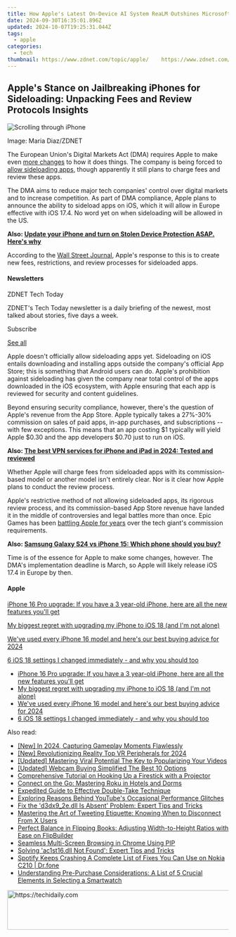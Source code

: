 ```yaml
---
title: How Apple's Latest On-Device AI System ReaLM Outshines Microsoft's GPT-4, According to ZDNet
date: 2024-09-30T16:35:01.896Z
updated: 2024-10-07T19:25:31.044Z
tags:
  - apple
categories:
  - tech
thumbnail: https://www.zdnet.com/topic/apple/    https://www.zdnet.com/a/img/resize/3769279b8586ee236c08dcf459700d7d94067ed5/2024/04/01/126d86c1-765b-4bd0-bb75-881389bf4f23/siri.jpg?width=170&height=96&fit=crop&auto=webp
---
```


## Apple's Stance on Jailbreaking iPhones for Sideloading: Unpacking Fees and Review Protocols  Insights

![Scrolling through iPhone](https://www.zdnet.com/a/img/resize/cc10be2763aa63a1d0d3499df4ba035beb35874a/2022/06/10/434c0e2f-0fc0-4801-ae37-0dec0acdf2e6/thumb-copy.jpg?auto=webp&width=1280)

Image: Maria Diaz/ZDNET

The European Union's Digital Markets Act (DMA) requires Apple to make even [more changes](https://www.zdnet.com/article/apple-to-bring-rcs-text-messaging-to-iphones-next-year-heres-googles-response/) to how it does things. The company is being forced to [allow sideloading apps](https://www.zdnet.com/article/apple-hints-that-ios-17-2-will-enable-sideloading-apps-but-not-for-everyone/), though apparently it still plans to charge fees and review these apps. 

The DMA aims to reduce major tech companies' control over digital markets and to increase competition. As part of DMA compliance, Apple plans to announce the ability to sideload apps on iOS, which it will allow in Europe effective with iOS 17.4\. No word yet on when sideloading will be allowed in the US. 

**Also: [Update your iPhone and turn on Stolen Device Protection ASAP. Here's why](https://www.zdnet.com/article/apple-releases-ios-17-3-with-stolen-device-protection-heres-how-it-can-safeguard-your-iphone/)**

According to the [Wall Street Journal](https://www.wsj.com/tech/apple-plans-new-fees-and-restrictions-for-downloads-outside-app-store-f464f426), Apple's response to this is to create new fees, restrictions, and review processes for sideloaded apps.

#### Newsletters

ZDNET Tech Today

ZDNET's Tech Today newsletter is a daily briefing of the newest, most talked about stories, five days a week.

 Subscribe

[See all](https://www.zdnet.com/newsletters/)

Apple doesn't officially allow sideloading apps yet. Sideloading on iOS entails downloading and installing apps outside the company's official App Store; this is something that Android users can do. Apple's prohibition against sideloading has given the company near total control of the apps downloaded in the iOS ecosystem, with Apple ensuring that each app is reviewed for security and content guidelines. 

Beyond ensuring security compliance, however, there's the question of Apple's revenue from the App Store. Apple typically takes a 27%-30% commission on sales of paid apps, in-app purchases, and subscriptions -- with few exceptions. This means that an app costing $1 typically will yield Apple $0.30 and the app developers $0.70 just to run on iOS.

**Also: [The best VPN services for iPhone and iPad in 2024: Tested and reviewed](https://www.zdnet.com/article/best-iphone-vpn/)**

Whether Apple will charge fees from sideloaded apps with its commission-based model or another model isn't entirely clear. Nor is it clear how Apple plans to conduct the review process. 

Apple's restrictive method of not allowing sideloaded apps, its rigorous review process, and its commission-based App Store revenue have landed it in the middle of controversies and legal battles more than once. Epic Games has been [battling Apple for years](https://www.zdnet.com/article/apple-bans-epic-games-from-app-store-until-all-litigation-is-finalised/) over the tech giant's commission requirements.

**Also: [Samsung Galaxy S24 vs iPhone 15: Which phone should you buy?](https://www.zdnet.com/article/samsung-galaxy-s24-vs-iphone-15/)**

Time is of the essence for Apple to make some changes, however. The DMA's implementation deadline is March, so Apple will likely release iOS 17.4 in Europe by then. 

#### Apple

[iPhone 16 Pro upgrade: If you have a 3 year-old iPhone, here are all the new features you'll get](https://www.zdnet.com/article/iphone-16-pro-and-pro-max-hands-on/ "iPhone 16 Pro upgrade: If you have a 3 year-old iPhone, here are all the new features you'll get")

[My biggest regret with upgrading my iPhone to iOS 18 (and I'm not alone)](https://www.zdnet.com/article/my-biggest-regret-with-upgrading-my-iphone-to-ios-18-and-im-not-alone/ "My biggest regret with upgrading my iPhone to iOS 18 (and I'm not alone)")

[We've used every iPhone 16 model and here's our best buying advice for 2024](https://www.zdnet.com/article/iphone-16-pro-max-buying-advice-2024/ "We've used every iPhone 16 model and here's our best buying advice for 2024")

[6 iOS 18 settings I changed immediately - and why you should too](https://www.zdnet.com/article/6-ios-18-settings-i-changed-immediately-and-why-you-should-too/ "6 iOS 18 settings I changed immediately - and why you should too")

* [iPhone 16 Pro upgrade: If you have a 3 year-old iPhone, here are all the new features you'll get](https://www.zdnet.com/article/iphone-16-pro-and-pro-max-hands-on/ "iPhone 16 Pro upgrade: If you have a 3 year-old iPhone, here are all the new features you'll get")
* [My biggest regret with upgrading my iPhone to iOS 18 (and I'm not alone)](https://www.zdnet.com/article/my-biggest-regret-with-upgrading-my-iphone-to-ios-18-and-im-not-alone/ "My biggest regret with upgrading my iPhone to iOS 18 (and I'm not alone)")
* [We've used every iPhone 16 model and here's our best buying advice for 2024](https://www.zdnet.com/article/iphone-16-pro-max-buying-advice-2024/ "We've used every iPhone 16 model and here's our best buying advice for 2024")
* [6 iOS 18 settings I changed immediately - and why you should too](https://www.zdnet.com/article/6-ios-18-settings-i-changed-immediately-and-why-you-should-too/ "6 iOS 18 settings I changed immediately - and why you should too")

<ins class="adsbygoogle"
     style="display:block"
     data-ad-format="autorelaxed"
     data-ad-client="ca-pub-7571918770474297"
     data-ad-slot="1223367746"></ins>

<ins class="adsbygoogle"
     style="display:block"
     data-ad-client="ca-pub-7571918770474297"
     data-ad-slot="8358498916"
     data-ad-format="auto"
     data-full-width-responsive="true"></ins>

<span class="atpl-alsoreadstyle">Also read:</span>
<div><ul>
<li><a href="https://on-screen-recording.techidaily.com/new-in-2024-capturing-gameplay-moments-flawlessly/"><u>[New] In 2024, Capturing Gameplay Moments Flawlessly</u></a></li>
<li><a href="https://article-helps.techidaily.com/new-revolutionizing-reality-top-vr-peripherals-for-2024/"><u>[New] Revolutionizing Reality Top VR Peripherals for 2024</u></a></li>
<li><a href="https://facebook-video-footage.techidaily.com/updated-mastering-viral-potential-the-key-to-popularizing-your-videos/"><u>[Updated] Mastering Viral Potential The Key to Popularizing Your Videos</u></a></li>
<li><a href="https://screen-recording.techidaily.com/updated-webcam-buying-simplified-the-best-10-options/"><u>[Updated] Webcam Buying Simplified The Best 10 Options</u></a></li>
<li><a href="https://technical-tips.techidaily.com/comprehensive-tutorial-on-hooking-up-a-firestick-with-a-projector/"><u>Comprehensive Tutorial on Hooking Up a Firestick with a Projector</u></a></li>
<li><a href="https://technical-tips.techidaily.com/connect-on-the-go-mastering-roku-in-hotels-and-dorms/"><u>Connect on the Go: Mastering Roku in Hotels and Dorms</u></a></li>
<li><a href="https://youtube-video-recordings.techidaily.com/expedited-guide-to-effective-double-take-technique/"><u>Expedited Guide to Effective Double-Take Technique</u></a></li>
<li><a href="https://technical-tips.techidaily.com/exploring-reasons-behind-youtubes-occasional-performance-glitches/"><u>Exploring Reasons Behind YouTube's Occasional Performance Glitches</u></a></li>
<li><a href="https://technical-tips.techidaily.com/fix-the-d3dx92edll-is-absent-problem-expert-tips-and-tricks/"><u>Fix the 'd3dx9_2e.dll Is Absent' Problem: Expert Tips and Tricks</u></a></li>
<li><a href="https://technical-tips.techidaily.com/mastering-the-art-of-tweeting-etiquette-knowing-when-to-disconnect-from-x-users/"><u>Mastering the Art of Tweeting Etiquette: Knowing When to Disconnect From X Users</u></a></li>
<li><a href="https://win-tricks.techidaily.com/perfect-balance-in-flipping-books-adjusting-width-to-height-ratios-with-ease-on-flipbuilder/"><u>Perfect Balance in Flipping Books: Adjusting Width-to-Height Ratios with Ease on FlipBuilder</u></a></li>
<li><a href="https://extra-hints.techidaily.com/seamless-multi-screen-browsing-in-chrome-using-pip/"><u>Seamless Multi-Screen Browsing in Chrome Using PIP</u></a></li>
<li><a href="https://technical-tips.techidaily.com/solving-ac1st16dll-not-found-expert-tips-and-tricks/"><u>Solving 'ac1st16.dll Not Found': Expert Tips and Tricks</u></a></li>
<li><a href="https://howto.techidaily.com/spotify-keeps-crashing-a-complete-list-of-fixes-you-can-use-on-nokia-c210-drfone-by-drfone-fix-android-problems-fix-android-problems/"><u>Spotify Keeps Crashing A Complete List of Fixes You Can Use on Nokia C210 | Dr.fone</u></a></li>
<li><a href="https://technical-tips.techidaily.com/understanding-pre-purchase-considerations-a-list-of-5-crucial-elements-in-selecting-a-smartwatch/"><u>Understanding Pre-Purchase Considerations: A List of 5 Crucial Elements in Selecting a Smartwatch</u></a></li>
</ul></div>

<!-- affiliate ads begin -->
<a href="https://aligracehair.sjv.io/c/5597632/1868590/19272" target="_top" id="1868590">
  <img src="//a.impactradius-go.com/display-ad/19272-1868590" border="0" alt="https://techidaily.com" width="728" height="90"/>
</a>
<img height="0" width="0" src="https://aligracehair.sjv.io/i/5597632/1868590/19272" style="position:absolute;visibility:hidden;" border="0" />
<!-- affiliate ads end -->

